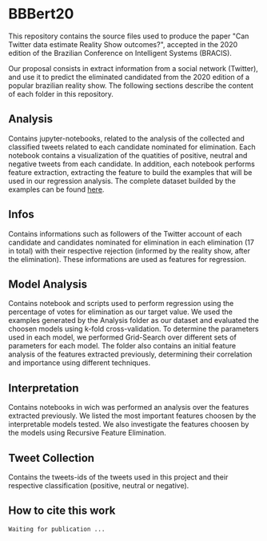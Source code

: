 # BBBert20

This repository contains the source files used to produce the paper "Can Twitter data estimate Reality Show outcomes?", accepted in the 2020 edition of the Brazilian Conference on Intelligent Systems (BRACIS). 

Our proposal consists in extract information from a social network (Twitter), and use it to predict the eliminated candidated from the 2020 edition of a popular brazilian reality show. The following sections describe the content of each folder in this repository.

## Analysis

Contains jupyter-notebooks, related to the analysis of the collected and classified tweets related to each candidate nominated for elimination. Each notebook contains a visualization of the quatities of positive, neutral and negative tweets from each candidate. In addition, each notebook performs feature extraction, extracting the feature to build the examples that will be used in our regression analysis. The complete dataset builded by the examples can be found [here](https://github.com/liafacom/bbb2020).

## Infos

Contains informations such as followers of the Twitter account of each candidate and candidates nominated for elimination in each elimination (17 in total) with their respective rejection (informed by the reality show, after the elimination). These informations are used as features for regression.

## Model Analysis

Contains notebook and scripts used to perform regression using the percentage of votes for elimination as our target value. We used the examples generated by the Analysis folder as our dataset and evaluated the choosen models using k-fold cross-validation. To determine the parameters used in each model, we performed Grid-Search over different sets of parameters for each model. The folder also contains an initial feature analysis of the features extracted previously, determining their correlation and importance using different techniques.

## Interpretation

Contains notebooks in wich was performed an analysis over the features extracted previously. We listed the most important features choosen by the interpretable models tested. We also investigate the features choosen by the models using Recursive Feature Elimination.

## Tweet Collection

Contains the tweets-ids of the tweets used in this project and their respective classification (positive, neutral or negative).

## How to cite this work

    Waiting for publication ...